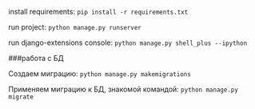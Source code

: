 install requirements: 
`pip install -r requirements.txt`

run project:
`python manage.py runserver`

run django-extensions console: 
`python manage.py shell_plus --ipython`

###работа с БД

Создаем миграцию: 
`python manage.py makemigrations`

Применяем миграцию к БД, знакомой командой: 
`python manage.py migrate`